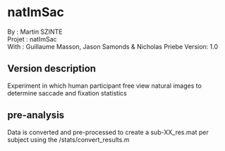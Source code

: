 # natImSac
By :      Martin SZINTE<br/>
Projet :  natImSac<br/>
With :    Guillaume Masson, Jason Samonds & Nicholas Priebe
Version:  1.0<br/>

## Version description
Experiment in which human participant free view natural images to 
determine saccade and fixation statistics

## pre-analysis
Data is converted and pre-processed to create a sub-XX_res.mat per subject
using the /stats/convert_results.m